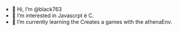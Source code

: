 - 👋 Hi, I’m @black763
- 👀 I’m interested in Javascrpt é C.
- 🌱 I’m currently learning the Creates a games with the athenaEnv.

<!---
black763/black763 is a ✨ special ✨ repository because its `README.md` (this file) appears on your GitHub profile.
You can click the Preview link to take a look at your changes.
--->
